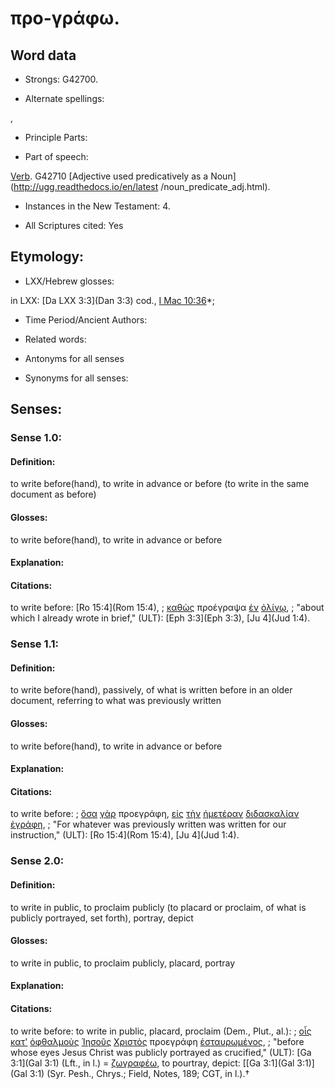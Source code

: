 # προ-γράφω.

<!-- Status: S2=NeedsReview -->
<!-- Lexica used for edits: BDAG, FFM, LN, A-S -->

## Word data

* Strongs: G42700.

* Alternate spellings:

,

* Principle Parts: 


* Part of speech: 

[Verb](http://ugg.readthedocs.io/en/latest/verb.html).
G42710
[Adjective used predicatively as a Noun](http://ugg.readthedocs.io/en/latest
/noun_predicate_adj.html).

* Instances in the New Testament: 4.

* All Scriptures cited: Yes

## Etymology: 


* LXX/Hebrew glosses: 

in LXX: [Da LXX 3:3](Dan 3:3) cod., [I Mac 10:36](1Macc.10.36)*;

* Time Period/Ancient Authors: 


* Related words: 

* Antonyms for all senses

* Synonyms for all senses: 


## Senses: 


### Sense  1.0: 

#### Definition: 

to write before(hand), to write in advance or before (to write in the same document as before)

#### Glosses: 

to write before(hand), to write in advance or before

#### Explanation: 


#### Citations: 

to write before: [Ro 15:4](Rom 15:4), 
; [καθὼς](../G25310/01.md) προέγραψα [ἐν](../G17220/01.md) [ὀλίγῳ](../G36410/01.md),
; "about which I already wrote in brief," (ULT):
[Eph 3:3](Eph 3:3), [Ju 4](Jud 1:4).


### Sense  1.1: 

#### Definition: 

to write before(hand), passively, of what is written before in an older document, referring to what was previously written

#### Glosses: 

to write before(hand), to write in advance or before

#### Explanation: 


#### Citations:

to write before: 
; [ὅσα](../G37450/01.md) [γὰρ](../G10630/01.md) προεγράφη, [εἰς](../G15190/01.md) [τὴν](../G35880/01.md) [ἡμετέραν](../G22510/01.md) [διδασκαλίαν](../G13190/01.md) [ἐγράφη](../G11250/01.md),
; "For whatever was previously written was written for our instruction," (ULT):
[Ro 15:4](Rom 15:4), [Ju 4](Jud 1:4).

### Sense  2.0: 

#### Definition: 

to write in public, to proclaim publicly (to placard or  proclaim, of what is publicly portrayed, set forth), portray, depict

#### Glosses: 

to write in public, to proclaim publicly, placard, portray

#### Explanation: 


#### Citations: 

to write before: to write in public, placard, proclaim (Dem., Plut., al.): 
; [οἷς](../G37390/01.md) [κατ'](../G25960/01.md) [ὀφθαλμοὺς](../G37880/01.md) [Ἰησοῦς](../G24240/01.md) [Χριστὸς](../G55470/01.md) προεγράφη [ἐσταυρωμένος](../G47170/01.md),
; "before whose eyes Jesus Christ was publicly portrayed as crucified," (ULT):
[Ga 3:1](Gal 3:1) (Lft., in l.) = [ζωγραφέω](), to pourtray, depict: [[Ga 3:1](Gal 3:1)](Gal 3:1) (Syr. Pesh., Chrys.; Field, Notes, 189; CGT, in l.).†